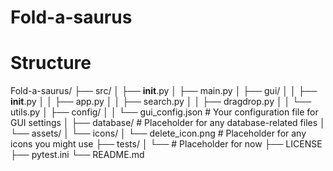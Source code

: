 # Fold-a-saurus


# Structure
Fold-a-saurus/
├── src/
│   ├── __init__.py
│   ├── main.py
│   ├── gui/
│   │   ├── __init__.py
│   │   ├── app.py
│   │   ├── search.py
│   │   ├── dragdrop.py
│   │   └── utils.py
│   ├── config/
│   │   └── gui_config.json  # Your configuration file for GUI settings
│   ├── database/            # Placeholder for any database-related files
│   └── assets/
│       └── icons/
│           └── delete_icon.png  # Placeholder for any icons you might use
├── tests/
│   └── # Placeholder for now
├── LICENSE
├── pytest.ini
└── README.md

